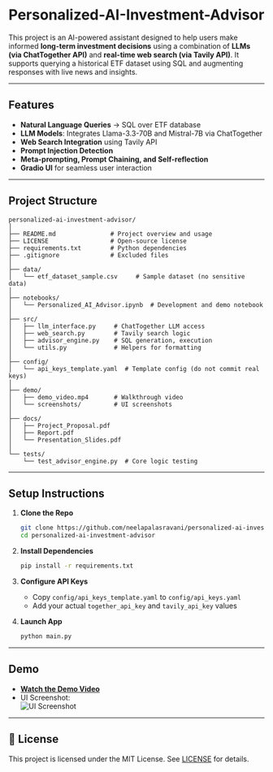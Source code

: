 # Personalized-AI-Investment-Advisor

This project is an AI-powered assistant designed to help users make informed **long-term investment decisions** using a combination of **LLMs (via ChatTogether API)** and **real-time web search (via Tavily API)**. It supports querying a historical ETF dataset using SQL and augmenting responses with live news and insights.

---

## Features

-  **Natural Language Queries** → SQL over ETF database
- **LLM Models**: Integrates Llama-3.3-70B and Mistral-7B via ChatTogether
- **Web Search Integration** using Tavily API
- **Prompt Injection Detection**
- **Meta-prompting, Prompt Chaining, and Self-reflection**
- **Gradio UI** for seamless user interaction

---

## Project Structure

```
personalized-ai-investment-advisor/
│
├── README.md               # Project overview and usage
├── LICENSE                 # Open-source license
├── requirements.txt        # Python dependencies
├── .gitignore              # Excluded files
│
├── data/
│   └── etf_dataset_sample.csv     # Sample dataset (no sensitive data)
│
├── notebooks/
│   └── Personalized_AI_Advisor.ipynb  # Development and demo notebook
│
├── src/
│   ├── llm_interface.py     # ChatTogether LLM access
│   ├── web_search.py        # Tavily search logic
│   ├── advisor_engine.py    # SQL generation, execution
│   └── utils.py             # Helpers for formatting
│
├── config/
│   └── api_keys_template.yaml  # Template config (do not commit real keys)
│
├── demo/
│   ├── demo_video.mp4       # Walkthrough video
│   └── screenshots/         # UI screenshots
│
├── docs/
│   ├── Project_Proposal.pdf
│   ├── Report.pdf
│   └── Presentation_Slides.pdf
│
└── tests/
    └── test_advisor_engine.py  # Core logic testing
```

---

##  Setup Instructions

1. **Clone the Repo**
   ```bash
   git clone https://github.com/neelapalasravani/personalized-ai-investment-advisor.git
   cd personalized-ai-investment-advisor
   ```

2. **Install Dependencies**
   ```bash
   pip install -r requirements.txt
   ```

3. **Configure API Keys**
   - Copy `config/api_keys_template.yaml` to `config/api_keys.yaml`
   - Add your actual `together_api_key` and `tavily_api_key` values

4. **Launch App**
   ```bash
   python main.py
   ```

---

## Demo

-  **[Watch the Demo Video](demo/demo_video.mp4)**  
-  UI Screenshot:  
  ![UI Screenshot](demo/screenshots/ui_example.png)

---


## 📄 License

This project is licensed under the MIT License. See [LICENSE](LICENSE) for details.
